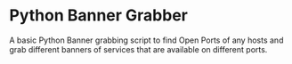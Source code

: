 # Python Banner Grabber

A basic Python Banner grabbing script to find Open Ports of any hosts and grab different banners of services that are available on different ports.

